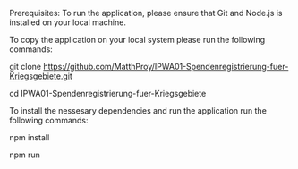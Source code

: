 Prerequisites:
To run the application, please ensure that Git and Node.js is installed on your local machine.

To copy the application on your local system please run the following commands:

git clone https://github.com/MatthProy/IPWA01-Spendenregistrierung-fuer-Kriegsgebiete.git

cd IPWA01-Spendenregistrierung-fuer-Kriegsgebiete

To install the nessesary dependencies and run the application run the following commands:

npm install

npm run



